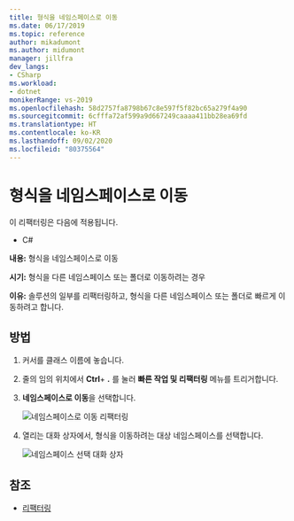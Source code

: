 ```yaml
---
title: 형식을 네임스페이스로 이동
ms.date: 06/17/2019
ms.topic: reference
author: mikadumont
ms.author: midumont
manager: jillfra
dev_langs:
- CSharp
ms.workload:
- dotnet
monikerRange: vs-2019
ms.openlocfilehash: 58d2757fa8798b67c8e597f5f82bc65a279f4a90
ms.sourcegitcommit: 6cfffa72af599a9d667249caaaa411bb28ea69fd
ms.translationtype: HT
ms.contentlocale: ko-KR
ms.lasthandoff: 09/02/2020
ms.locfileid: "80375564"
---
```

# <a name="move-type-to-namespace"></a>형식을 네임스페이스로 이동

이 리팩터링은 다음에 적용됩니다.

- C#

**내용:** 형식을 네임스페이스로 이동

**시기:** 형식을 다른 네임스페이스 또는 폴더로 이동하려는 경우 

**이유:** 솔루션의 일부를 리팩터링하고, 형식을 다른 네임스페이스 또는 폴더로 빠르게 이동하려고 합니다. 

## <a name="how-to"></a>방법

1. 커서를 클래스 이름에 놓습니다.
2. 줄의 임의 위치에서 **Ctrl**+ **.** 를 눌러 **빠른 작업 및 리팩터링** 메뉴를 트리거합니다.
3. **네임스페이스로 이동**을 선택합니다.

   ![네임스페이스로 이동 리팩터링](media/move-to-namespace.png)

4. 열리는 대화 상자에서, 형식을 이동하려는 대상 네임스페이스를 선택합니다. 

   ![네임스페이스 선택 대화 상자](media/select-target-namespace.png)

## <a name="see-also"></a>참조

- [리팩터링](../refactoring-in-visual-studio.md)
